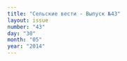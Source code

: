 ```yaml
---
title: "Сельские вести - Выпуск №43"
layout: issue
number: "43"
day: "30"
month: "05"
year: "2014"
---
```

